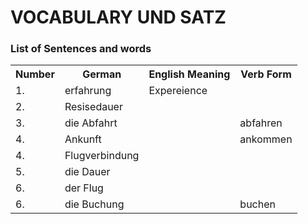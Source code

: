  # VOCABULARY UND SATZ

### List of Sentences and words



 <table>
<tr>
    <th>
        Number  
    </th>
    <th>
        German  
    </th>
    <th>
        English Meaning
    </th>
    <th>
        Verb Form
    </th>
</tr>
<tr>
        <td> 1. </td>
        <td> erfahrung </td>
        <td> Expereience </td>
 </tr>
 <tr>
        <td> 2. </td>
        <td> Resisedauer </td>
        <td>  </td>
 </tr>
 <tr>
        <td> 3. </td>
        <td> die Abfahrt </td>
        <td>  </td>
        <td> abfahren </td>
 </tr>
  <tr>
        <td> 4. </td>
        <td> Ankunft </td>
        <td>  </td>
        <td> ankommen  </td>
 </tr>
  <tr>
        <td> 4. </td>
        <td> Flugverbindung </td>
        <td>  </td>
 </tr>
 <tr>
        <td> 5. </td>
        <td> die Dauer </td>
        <td>  </td>
 </tr>
  <tr>
        <td> 6. </td>
        <td> der Flug </td>
        <td>  </td>
 </tr>
  <tr>
        <td> 6. </td>
        <td> die Buchung </td>
        <td>  </td>
        <td> buchen </td>
 </tr>

 </table>